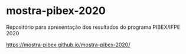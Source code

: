 # mostra-pibex-2020

Repositório para apresentação dos resultados do programa PIBEX/IFPE 2020

https://mostra-pibex.github.io/mostra-pibex-2020/
